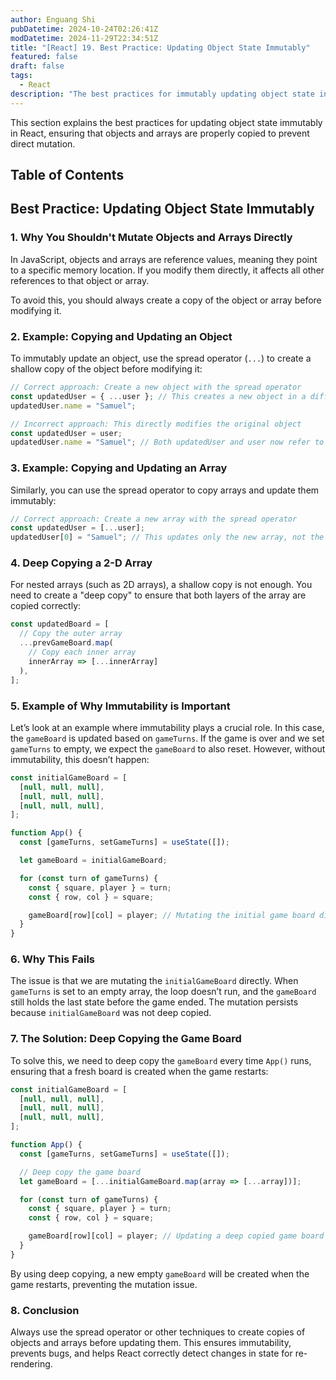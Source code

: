 ```yaml
---
author: Enguang Shi
pubDatetime: 2024-10-24T02:26:41Z
modDatetime: 2024-11-29T22:34:51Z
title: "[React] 19. Best Practice: Updating Object State Immutably"
featured: false
draft: false
tags:
  - React
description: "The best practices for immutably updating object state in React, with examples on why immutability is important."
---
```


This section explains the best practices for updating object state immutably in React, ensuring that objects and arrays are properly copied to prevent direct mutation.

## Table of Contents

## Best Practice: Updating Object State Immutably

### 1. Why You Shouldn't Mutate Objects and Arrays Directly

In JavaScript, objects and arrays are reference values, meaning they point to a specific memory location. If you modify them directly, it affects all other references to that object or array.

To avoid this, you should always create a copy of the object or array before modifying it.

### 2. Example: Copying and Updating an Object

To immutably update an object, use the spread operator (`...`) to create a shallow copy of the object before modifying it:

```jsx
// Correct approach: Create a new object with the spread operator
const updatedUser = { ...user }; // This creates a new object in a different memory location
updatedUser.name = "Samuel";

// Incorrect approach: This directly modifies the original object
const updatedUser = user;
updatedUser.name = "Samuel"; // Both updatedUser and user now refer to the same memory location
```

### 3. Example: Copying and Updating an Array

Similarly, you can use the spread operator to copy arrays and update them immutably:

```jsx
// Correct approach: Create a new array with the spread operator
const updatedUser = [...user];
updatedUser[0] = "Samuel"; // This updates only the new array, not the original one
```

### 4. Deep Copying a 2-D Array

For nested arrays (such as 2D arrays), a shallow copy is not enough. You need to create a "deep copy" to ensure that both layers of the array are copied correctly:

```jsx
const updatedBoard = [
  // Copy the outer array
  ...prevGameBoard.map(
    // Copy each inner array
    innerArray => [...innerArray]
  ),
];
```

### 5. Example of Why Immutability is Important

Let’s look at an example where immutability plays a crucial role. In this case, the `gameBoard` is updated based on `gameTurns`. If the game is over and we set `gameTurns` to empty, we expect the `gameBoard` to also reset. However, without immutability, this doesn’t happen:

```jsx
const initialGameBoard = [
  [null, null, null],
  [null, null, null],
  [null, null, null],
];

function App() {
  const [gameTurns, setGameTurns] = useState([]);

  let gameBoard = initialGameBoard;

  for (const turn of gameTurns) {
    const { square, player } = turn;
    const { row, col } = square;

    gameBoard[row][col] = player; // Mutating the initial game board directly
  }
}
```

### 6. Why This Fails

The issue is that we are mutating the `initialGameBoard` directly. When `gameTurns` is set to an empty array, the loop doesn’t run, and the `gameBoard` still holds the last state before the game ended. The mutation persists because `initialGameBoard` was not deep copied.

### 7. The Solution: Deep Copying the Game Board

To solve this, we need to deep copy the `gameBoard` every time `App()` runs, ensuring that a fresh board is created when the game restarts:

```jsx
const initialGameBoard = [
  [null, null, null],
  [null, null, null],
  [null, null, null],
];

function App() {
  const [gameTurns, setGameTurns] = useState([]);

  // Deep copy the game board
  let gameBoard = [...initialGameBoard.map(array => [...array])];

  for (const turn of gameTurns) {
    const { square, player } = turn;
    const { row, col } = square;

    gameBoard[row][col] = player; // Updating a deep copied game board
  }
}
```

By using deep copying, a new empty `gameBoard` will be created when the game restarts, preventing the mutation issue.

### 8. Conclusion

Always use the spread operator or other techniques to create copies of objects and arrays before updating them. This ensures immutability, prevents bugs, and helps React correctly detect changes in state for re-rendering.
